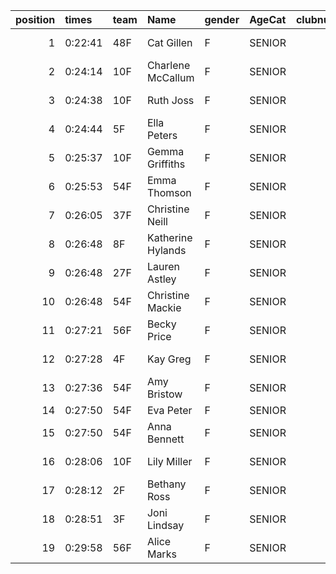 |   position | times   | team   | Name              | gender   | AgeCat   |   clubnumber | Club name             | Website                                    |   finishPosition |
|-----------:|:--------|:-------|:------------------|:---------|:---------|-------------:|:----------------------|:-------------------------------------------|-----------------:|
|          1 | 0:22:41 | 48F    | Cat Gillen        | F        | SENIOR   |           48 | Springburn Harriers   | https://www.springburnharriers.co.uk/      |               34 |
|          2 | 0:24:14 | 10F    | Charlene McCallum | F        | SENIOR   |           10 | Shettleston Harriers  | http://shettlestonharriers.org.uk/         |               48 |
|          3 | 0:24:38 | 10F    | Ruth Joss         | F        | SENIOR   |           10 | Shettleston Harriers  | http://shettlestonharriers.org.uk/         |               57 |
|          4 | 0:24:44 | 5F     | Ella Peters       | F        | SENIOR   |            5 | Westerlands CCC       | https://westerlandsccc.co.uk/              |               61 |
|          5 | 0:25:37 | 10F    | Gemma Griffiths   | F        | SENIOR   |           10 | Shettleston Harriers  | http://shettlestonharriers.org.uk/         |               70 |
|          6 | 0:25:53 | 54F    | Emma Thomson      | F        | SENIOR   |           54 | VP-Glasgow            | https://www.vp-glasgow.com                 |               75 |
|          7 | 0:26:05 | 37F    | Christine Neill   | F        | SENIOR   |           37 | Law & District AAC    | http://www.lawaac.co.uk/                   |               78 |
|          8 | 0:26:48 | 8F     | Katherine Hylands | F        | SENIOR   |            8 | Bellahouston Harriers | http://www.bellahoustonharriers.co.uk/     |               87 |
|          9 | 0:26:48 | 27F    | Lauren Astley     | F        | SENIOR   |           27 | Glasgow FrontRunners  | https://www.glasgowfrontrunners.org/       |               90 |
|         10 | 0:26:48 | 54F    | Christine Mackie  | F        | SENIOR   |           54 | VP-Glasgow            | https://www.vp-glasgow.com                 |               92 |
|         11 | 0:27:21 | 56F    | Becky Price       | F        | SENIOR   |           56 | West End RR           | https://www.westendroadrunners.co.uk/      |               95 |
|         12 | 0:27:28 | 4F     | Kay Greg          | F        | SENIOR   |            4 | Inverclyde AC         | https://www.inverclydeac.org/              |               98 |
|         13 | 0:27:36 | 54F    | Amy Bristow       | F        | SENIOR   |           54 | VP-Glasgow            | https://www.vp-glasgow.com                 |              102 |
|         14 | 0:27:50 | 54F    | Eva Peter         | F        | SENIOR   |           54 | VP-Glasgow            | https://www.vp-glasgow.com                 |              106 |
|         15 | 0:27:50 | 54F    | Anna Bennett      | F        | SENIOR   |           54 | VP-Glasgow            | https://www.vp-glasgow.com                 |              107 |
|         16 | 0:28:06 | 10F    | Lily Miller       | F        | SENIOR   |           10 | Shettleston Harriers  | http://shettlestonharriers.org.uk/         |              115 |
|         17 | 0:28:12 | 2F     | Bethany Ross      | F        | SENIOR   |            2 | Kilmarnock H&AC       | http://www.kilmarnockharriers.com/         |              117 |
|         18 | 0:28:51 | 3F     | Joni Lindsay      | F        | SENIOR   |            3 | Bellahouston RR       | https://www.bellahoustonroadrunners.co.uk/ |              121 |
|         19 | 0:29:58 | 56F    | Alice Marks       | F        | SENIOR   |           56 | West End RR           | https://www.westendroadrunners.co.uk/      |              133 |